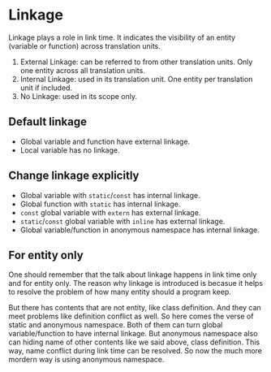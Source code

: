 # Linkage

Linkage plays a role in link time. It indicates the visibility of an entity
(variable or function) across translation units.

1. External Linkage: can be referred to from other translation units. Only one
   entity across all translation units.
2. Internal Linkage: used in its translation unit. One entity per translation
   unit if included.
3. No Linkage: used in its scope only.

## Default linkage

- Global variable and function have external linkage.
- Local variable has no linkage.

## Change linkage explicitly

- Global variable with `static`/`const` has internal linkage.
- Global function with `static` has internal linkage.
- `const` global variable with `extern` has external linkage.
- `static`/`const` global variable with `inline` has external linkage.
- Global variable/function in anonymous namespace has internal linkage.

## For entity only

One should remember that the talk about linkage happens in link time only and
for entity only. The reason why linkage is introduced is becasue it helps to
resolve the problem of how many entity should a program keep.

But there has contents that are not entity, like class definition. And they can
meet problems like definition conflict as well. So here comes the verse of
static and anonymous namespace. Both of them can turn global variable/function
to have internal linkage. But anonymous namespace also can hiding name of other
contents like we said above, class definition. This way, name conflict during
link time can be resolved. So now the much more mordern way is using anonymous
namespace.
